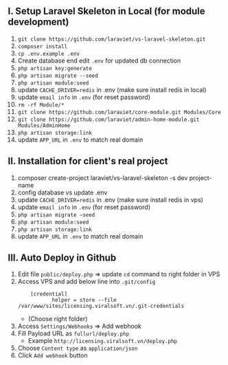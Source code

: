 ## I. Setup Laravel Skeleton in Local (for module development)
1. `git clone https://github.com/laraviet/vs-laravel-skeleton.git`
2. `composer install`
3. `cp .env.example .env`
4. Create database end edit `.env` for updated db connection
5. `php artisan key:generate`
6. `php artisan migrate --seed`
7. `php artisan module:seed`
8. update `CACHE_DRIVER=redis` in .env (make sure install redis in local)
9. update `email info` in `.env` (for reset password) 
10. `rm -rf Module/*`
11. `git clone https://github.com/laraviet/core-module.git Modules/Core`
12. `git clone https://github.com/laraviet/admin-home-module.git Modules/AdminHome`
13. `php artisan storage:link`
14. update `APP_URL` in `.env` to match real domain

## II. Installation for client's real project
1. composer create-project laraviet/vs-laravel-skeleton -s dev project-name
2. config database vs update .env
3. update `CACHE_DRIVER=redis` in .env (make sure install redis in vps)
4. update `email info` in `.env` (for reset password) 
5. `php artisan migrate —seed`
6. `php artisan module:seed`
7. `php artisan storage:link`
8. update `APP_URL` in `.env` to match real domain

## III. Auto Deploy in Github
1. Edit file `public/deploy.php` => update `cd` command to right folder in VPS
2. Access VPS and add below line into `.git/config`
    ```
        [credential]
               helper = store --file /var/www/sites/licensing.viralsoft.vn/.git-credentials
    ```
   - (Choose right folder)
1. Access `Settings/Webhooks` => Add webhook
2. Fill Payload URL as `fullurl/deploy.php`
    - Example `http://licensing.viralsoft.vn/deploy.php`
3. Choose `Content type` as `application/json`
4. Click `Add webhook` button

